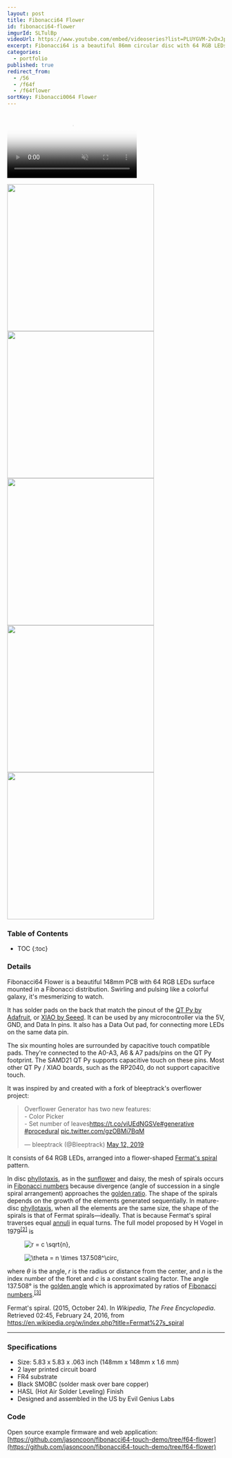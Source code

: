 ```yaml
---
layout: post
title: Fibonacci64 Flower
id: fibonacci64-flower
imgurId: SLTulBp
videoUrl: https://www.youtube.com/embed/videoseries?list=PLUYGVM-2vDxJpEjrSeHCH8u1hxFz4qawU
excerpt: Fibonacci64 is a beautiful 86mm circular disc with 64 RGB LEDs surface mounted in a Fibonacci distribution.  Swirling and pulsing like a colorful galaxy, it's mesmerizing to watch.
categories:
  - portfolio
published: true
redirect_from:
  - /56
  - /f64f
  - /f64flower
sortKey: Fibonacci0064 Flower
---
```


<div class="embed-responsive embed-responsive-16by9">
   <a href="{{ post.url }}">
      <video class="post" poster="//i.imgur.com/SLTulBp.jpg" preload="auto" autoplay="autoplay" muted="muted" loop="loop">
         <source src="//i.imgur.com/SLTulBp.mp4" type="video/mp4">
      </video>
   </a>
</div>

<a href="https://i.imgur.com/Vmn2bnJ.png" target="_blank"><img src="https://i.imgur.com/Vmn2bnJ.png" style="width:340px" class="img-responsive" /></a>
<a href="https://i.imgur.com/e2azNfa.png" target="_blank"><img src="https://i.imgur.com/e2azNfa.png" style="width:340px" class="img-responsive" /></a>
<a href="https://i.imgur.com/rmweViq.png" target="_blank"><img src="https://i.imgur.com/rmweViq.png" style="width:340px" class="img-responsive" /></a>
<a href="https://i.imgur.com/cOuoA0N.png" target="_blank"><img src="https://i.imgur.com/cOuoA0N.png" style="width:340px" class="img-responsive" /></a>
<a href="https://i.imgur.com/2z8lGsd.png" target="_blank"><img src="https://i.imgur.com/2z8lGsd.png" style="width:340px" class="img-responsive" /></a>

<h3>Table of Contents</h3>

- TOC
{:toc}

### Details

Fibonacci64 Flower is a beautiful 148mm PCB with 64 RGB LEDs surface mounted in a Fibonacci distribution. Swirling and pulsing like a colorful galaxy, it's mesmerizing to watch.

It has solder pads on the back that match the pinout of the [QT Py by Adafruit](https://www.adafruit.com/?q=qt+py), or [XIAO by Seeed](https://www.seeedstudio.com/catalogsearch/result/?q=xiao). It can be used by any microcontroller via the 5V, GND, and Data In pins. It also has a Data Out pad, for connecting more LEDs on the same data pin.

The six mounting holes are surrounded by capacitive touch compatible pads. They're connected to the A0-A3, A6 & A7 pads/pins on the QT Py footprint. The SAMD21 QT Py supports capacitive touch on these pins. Most other QT Py / XIAO boards, such as the RP2040, do not support capacitive touch.

It was inspired by and created with a fork of bleeptrack's overflower project:

<blockquote class="twitter-tweet"><p lang="en" dir="ltr">Overflower Generator has two new features:<br>- Color Picker<br>- Set number of leaves<a href="https://t.co/viUEdNGSVe">https://t.co/viUEdNGSVe</a><a href="https://twitter.com/hashtag/generative?src=hash&amp;ref_src=twsrc%5Etfw">#generative</a> <a href="https://twitter.com/hashtag/procedural?src=hash&amp;ref_src=twsrc%5Etfw">#procedural</a> <a href="https://t.co/gzOBMi7BqM">pic.twitter.com/gzOBMi7BqM</a></p>&mdash; bleeptrack (@Bleeptrack) <a href="https://twitter.com/Bleeptrack/status/1127377988880863232?ref_src=twsrc%5Etfw">May 12, 2019</a></blockquote> <script async src="https://platform.twitter.com/widgets.js" charset="utf-8"></script>

It consists of 64 RGB LEDs, arranged into a flower-shaped <a href="https://en.wikipedia.org/wiki/Fermat%27s_spiral">Fermat's spiral</a> pattern.

<!-- <a class="btn btn-success" href="https://www.tindie.com/products/19184">Buy on Tindie</a> -->

<p>In disc <a href="https://en.wikipedia.org/wiki/Phyllotaxis" title="Phyllotaxis">phyllotaxis</a>, as in the <a href="https://en.wikipedia.org/wiki/Sunflower" title="Sunflower" class="mw-redirect">sunflower</a> and daisy, the mesh of spirals occurs in <a href="https://en.wikipedia.org/wiki/Fibonacci_number" title="Fibonacci number">Fibonacci numbers</a> because divergence (angle of succession in a single spiral arrangement) approaches the <a href="https://en.wikipedia.org/wiki/Golden_ratio" title="Golden ratio">golden ratio</a>. The shape of the spirals depends on the growth of the elements generated sequentially. In mature-disc <a href="https://en.wikipedia.org/wiki/Phyllotaxis" title="Phyllotaxis">phyllotaxis</a>, when all the elements are the same size, the shape of the spirals is that of Fermat spirals—ideally. That is because Fermat's spiral traverses equal <a href="https://en.wikipedia.org/wiki/Annulus_(mathematics)" title="Annulus (mathematics)">annuli</a> in equal turns. The full model proposed by H Vogel in 1979<sup id="cite_ref-2" class="reference"><a href="https://en.wikipedia.org/wiki/Fermat%27s_spiral#cite_note-2"><span>[</span>2<span>]</span></a></sup> is</p>
<dl>
<dd><img class="mwe-math-fallback-image-inline tex" alt="r = c \sqrt{n}," src="https://upload.wikimedia.org/math/7/8/1/7819d3be1d513629c44d336b5974553d.png" /></dd>
</dl>
<dl>
<dd><img class="mwe-math-fallback-image-inline tex" alt="\theta = n \times 137.508^\circ," src="https://upload.wikimedia.org/math/e/6/8/e6814eb420c2d2ea10a2fcba5e0cdc9d.png" /></dd>
</dl>
<p>where <i>θ</i> is the angle, <i>r</i> is the radius or distance from the center, and <i>n</i> is the index number of the floret and <i>c</i> is a constant scaling factor. The angle 137.508° is the <a href="https://en.wikipedia.org/wiki/Golden_angle" title="Golden angle">golden angle</a> which is approximated by ratios of <a href="https://en.wikipedia.org/wiki/Fibonacci_number" title="Fibonacci number">Fibonacci numbers</a>.<sup id="cite_ref-3" class="reference"><a href="https://en.wikipedia.org/wiki/Fermat%27s_spiral#cite_note-3"><span>[</span>3<span>]</span></a></sup></p>

<p>Fermat's spiral. (2015, October 24).  In <i>Wikipedia, The Free Encyclopedia</i>. Retrieved 02:45, February 24, 2016, from <a class="external free" href="https://en.wikipedia.org/w/index.php?title=Fermat%27s_spiral">https://en.wikipedia.org/w/index.php?title=Fermat%27s_spiral</a>
</p>

---

### Specifications

- Size: 5.83 x 5.83 x .063 inch (148mm x 148mm x 1.6 mm)
- 2 layer printed circuit board
- FR4 substrate
- Black SMOBC (solder mask over bare copper)
- HASL (Hot Air Solder Leveling) Finish
- Designed and assembled in the US by Evil Genius Labs

### Code

Open source example firmware and web application: [https://github.com/jasoncoon/fibonacci64-touch-demo/tree/f64-flower](https://github.com/jasoncoon/fibonacci64-touch-demo/tree/f64-flower)
